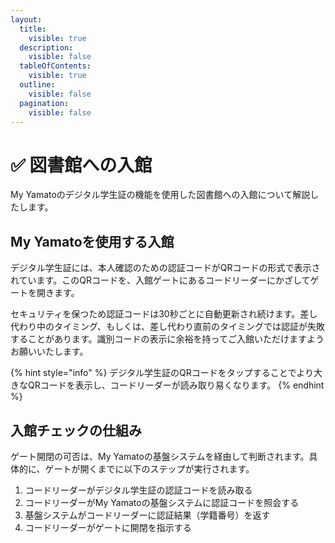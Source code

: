 ```yaml
---
layout:
  title:
    visible: true
  description:
    visible: false
  tableOfContents:
    visible: true
  outline:
    visible: false
  pagination:
    visible: false
---
```


# ✅ 図書館への入館

My Yamatoのデジタル学生証の機能を使用した図書館への入館について解説したします。

## My Yamatoを使用する入館

デジタル学生証には、本人確認のための認証コードがQRコードの形式で表示されています。このQRコードを、入館ゲートにあるコードリーダーにかざしてゲートを開きます。

セキュリティを保つため認証コードは30秒ごとに自動更新され続けます。差し代わり中のタイミング、もしくは、差し代わり直前のタイミングでは認証が失敗することがあります。識別コードの表示に余裕を持ってご入館いただけますようお願いいたします。

{% hint style="info" %}
デジタル学生証のQRコードをタップすることでより大きなQRコードを表示し、コードリーダーが読み取り易くなります。
{% endhint %}

## 入館チェックの仕組み

ゲート開閉の可否は、My Yamatoの基盤システムを経由して判断されます。具体的に、ゲートが開くまでに以下のステップが実行されます。

1. コードリーダーがデジタル学生証の認証コードを読み取る
2. コードリーダーがMy Yamatoの基盤システムに認証コードを照会する
3. 基盤システムがコードリーダーに認証結果（学籍番号）を返す
4. コードリーダーがゲートに開閉を指示する
